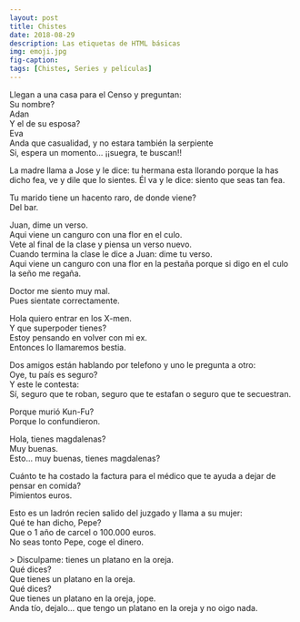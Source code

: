 ```yaml
---
layout: post
title: Chistes
date: 2018-08-29
description: Las etiquetas de HTML básicas
img: emoji.jpg	
fig-caption: 
tags: [Chistes, Series y películas]
---
```


Llegan a una casa para el Censo y preguntan:<br> Su nombre?<br>Adan<br> Y el de su esposa?<br> Eva<br> Anda que casualidad, y no estara también la serpiente<br> Si, espera un momento... ¡¡suegra, te buscan!!
<p></p>
La madre llama a Jose y le dice: tu hermana esta llorando porque la has dicho fea, ve y dile que lo sientes. Él va y le dice: siento que seas tan fea.
<p></p>
Tu marido tiene un hacento raro, de donde viene?<br> Del bar.
<p></p>
Juan, dime un verso.<br>Aqui viene un canguro con una flor en el culo.<br> Vete al final de la clase y piensa un verso nuevo.<br>Cuando termina la clase le dice a Juan: dime tu verso.<br> Aqui viene un canguro con una flor en la pestaña porque si digo en el culo la seño me regaña.
<p></p>
Doctor me siento muy mal.<br> Pues sientate correctamente.
<p></p>
Hola quiero entrar en los X-men. <br>Y que superpoder tienes?<br> Estoy pensando en volver con mi ex.<br>Entonces lo llamaremos bestia.
<p></p>
Dos amigos están hablando por telefono y uno le pregunta a otro:<br>Oye, tu país es seguro?<br>Y este le contesta: <br> Sí, seguro que te roban, seguro que te estafan o seguro que te secuestran.
<p></p>
Porque murió Kun-Fu?<br>Porque lo confundieron.
<p></p>
Hola, tienes magdalenas?<br>Muy buenas.<br>Esto... muy buenas, tienes magdalenas?
<p></p>
Cuánto te ha costado la factura para el médico que te ayuda a dejar de pensar en comida?<br> Pimientos euros.
<p></p>
Esto es un ladrón recien salido del juzgado y llama a su mujer: <br> Qué te han dicho, Pepe?<br> Que o 1 año de carcel o 100.000 euros.<br> No seas tonto Pepe, coge el dinero.
<p></p>
> Disculpame: tienes un platano en la oreja.<br>Qué dices?<br>Que tienes un platano en la oreja.<br>Qué dices?<br> Que tienes un platano en la oreja, jope.<br> Anda tío, dejalo... que tengo un platano en la oreja y no oigo nada.

